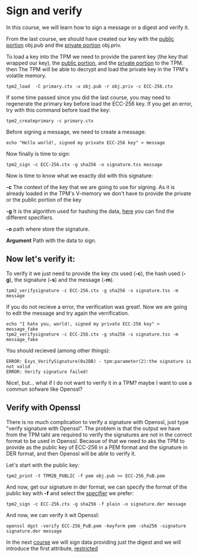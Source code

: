 # Sign and verify

In this course, we will learn how to sign a message or a digest and verify it.

From the last course, we should have created our key with the [public portion](include_reference) obj.pub and the [private portion](include_reference) obj.priv.

To load a key into the TPM we need to provide the parent key (the key that wrapped our key), the [public portion](include_reference), and the [private portion](include_reference) to the TPM.
then The TPM will be able to decrypt and load the private key in the TPM's volatile memory.

```
tpm2_load  -C primary.ctx -u obj.pub -r obj.priv -c ECC-256.ctx
```

If some time passed since you did the last course, you may need to regenerate the primary key before load the ECC-256 key. If you get an error, try with this command before load the key:

```
tpm2_createprimary -c primary.ctx
```

Before signing a message, we need to create a message:
```
echo "Hello world!, signed my private ECC-256 key" > message
```

Now finally is time to sign:

```
tpm2_sign -c ECC-256.ctx -g sha256 -o signature.tss message
```

Now is time to know what we exactly did with this signature:

**-c** The context of the key that we are going to use for signing. As it is already loaded in the TPM's V-memory we don't have to provide the private or the public portion of the key 

**-g** It is the algorithm used for hashing the data, [here](https://github.com/tpm2-software/tpm2-tools/blob/master/man/common/alg.md#hashing-algorithms) you can find the different specifiers.

**-o** path where store the signature.

**Argument** Path with the data to sign.

## Now let's verify it:

To verify it we just need to provide the key ctx used (**-c**), the hash used (**-g**), the signature (**-s**) and the message (**-m**).

```
tpm2_verifysignature -c ECC-256.ctx -g sha256 -s signature.tss -m message
```

If you do not recieve a error, the verification was great!. Now we are going to edit the message and try again the verrification.

```
echo "I hate you, world!, signed my private ECC-256 key" > message_fake
tpm2_verifysignature -c ECC-256.ctx -g sha256 -s signature.tss -m message_fake
```

You should recieved (among other things):

```
ERROR: Esys_VerifySignature(0x2DB) - tpm:parameter(2):the signature is not valid
ERROR: Verify signature failed!
```

Nice!, but... what if I do not want to verify it in a TPM? maybe I want to use a commun sofware like Openssl? 

## Verify with Openssl

There is no much complication to verify a signature with Openssl, just type "verify signature with Openssl". The problem is that the output we have from the TPM taht are required to verify the signatures are not in the correct format to be used in Openssl. Becasue of that we need to aks the TPM to provide as the public key of ECC-256 in a PEM format and the signature in DER format, and then Openssl will be able to verify it.

Let's start with the public key:

```
tpm2_print -t TPM2B_PUBLIC -f pem obj.pub >> ECC-256_PuB.pem
```

And now, get our signature in der format, we can specify the format of the public key with **-f** and select the [specifier](https://github.com/tpm2-software/tpm2-tools/blob/master/man/common/signature.md) we prefer:

```
tpm2_sign -c ECC-256.ctx -g sha256 -f plain -o signature.der message
```

And now, we can verify it wit Openssl:

```
openssl dgst -verify ECC-256_PuB.pem -keyform pem -sha256 -signature signature.der message
```


In the next [course](insert_reference) we will sign data providing just the digest and we will introduce the first attribute, [restricted](insert_reference)
